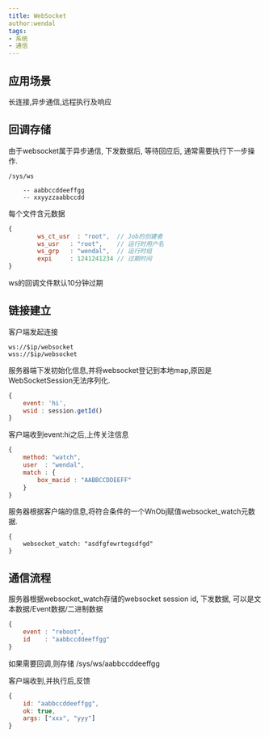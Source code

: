 ```yaml
---
title: WebSocket
author:wendal
tags:
- 系统
- 通信
---
```


## 应用场景

长连接,异步通信,远程执行及响应

## 回调存储

由于websocket属于异步通信, 下发数据后, 等待回应后, 通常需要执行下一步操作.

```
/sys/ws

	-- aabbccddeeffgg
	-- xxyyzzaabbccdd
```

每个文件含元数据

```js
{
		ws_ct_usr  : "root",  // Job的创建者
		ws_usr   : "root",    // 运行时用户名
		ws_grp   : "wendal",  // 运行时组
		expi     : 1241241234 // 过期时间
}
```

ws的回调文件默认10分钟过期

## 链接建立

客户端发起连接 

```
ws://$ip/websocket
wss://$ip/websocket
```

服务器端下发初始化信息,并将websocket登记到本地map,原因是WebSocketSession无法序列化.

```js
{
	event: 'hi',
	wsid : session.getId()
}
```

客户端收到event:hi之后,上传关注信息

```js
{
	method: "watch",
	user  : "wendal",
	match : {
		box_macid : "AABBCCDDEEFF"
	}
}
```

服务器根据客户端的信息,将符合条件的一个WnObj赋值websocket_watch元数据.

```
{
	websocket_watch: "asdfgfewrtegsdfgd"
}
```

## 通信流程

服务器根据websocket_watch存储的websocket session id, 下发数据, 可以是文本数据/Event数据/二进制数据

```js
{
	event : "reboot",
	id    : "aabbccddeeffgg"
}
```

如果需要回调,则存储 /sys/ws/aabbccddeeffgg

客户端收到,并执行后,反馈

```js
{
	id: "aabbccddeeffgg",
	ok: true,
	args: ["xxx", "yyy"]
}
```